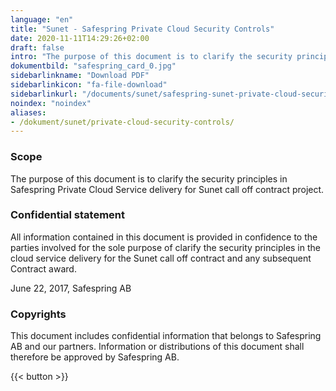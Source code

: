 ```yaml
---
language: "en"
title: "Sunet - Safespring Private Cloud Security Controls"
date: 2020-11-11T14:29:26+02:00
draft: false
intro: "The purpose of this document is to clarify the security principles in Safespring Private Cloud Service delivery for Sunet call off contract project."
dokumentbild: "safespring_card_0.jpg"
sidebarlinkname: "Download PDF"
sidebarlinkicon: "fa-file-download"
sidebarlinkurl: "/documents/sunet/safespring-sunet-private-cloud-security-controls.pdf"
noindex: "noindex"
aliases:
- /dokument/sunet/private-cloud-security-controls/
---
```


### Scope
The purpose of this document is to clarify the security principles in Safespring Private Cloud Service delivery for Sunet call off contract project.  

### Confidential statement
All information contained in this document is provided in confidence to the parties involved for the sole purpose of clarify the security principles in the cloud service delivery for the Sunet call off contract and any subsequent Contract award.

June 22, 2017, Safespring AB

### Copyrights
This document includes confidential information that belongs to Safespring AB and our partners. Information or distributions of this document shall therefore be approved by Safespring AB.

{{< button >}}
